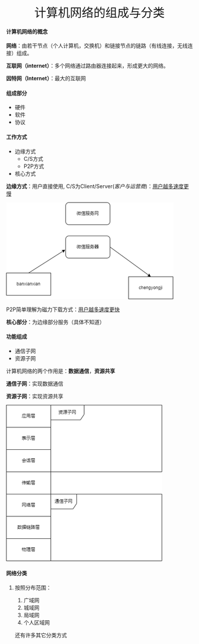<div align = "center"><font size = 6>计算机网络的组成与分类</font></div>

#### 计算机网络的概念

**网络**：由若干节点（个人计算机，交换机）和链接节点的链路（有线连接，无线连接）组成。

**互联网（internet）**：多个网络通过路由器连接起来，形成更大的网络。

**因特网（Internet）**：最大的互联网

#### 组成部分

- 硬件
- 软件
- 协议

#### 工作方式

- 边缘方式
  - C/S方式
  - P2P方式
- 核心方式

**边缘方式**：用户直接使用, C/S为Client/Server(*客户与运营商*)：<u>用户越多速度更慢</u>



![](https://github.com/banxianxian/AdvancedBanxianxian/blob/Internet/drawio/CS.drawio.png?raw=true)

P2P简单理解为磁力下载方式：<u>用户越多速度更快</u>

**核心部分**：为边缘部分服务（具体不知道）

#### 功能组成

- 通信子网
- 资源子网

计算机网络的两个作用是：**数据通信**，**资源共享**

**通信子网**：实现数据通信

**资源子网**：实现资源共享

![](https://github.com/banxianxian/AdvancedBanxianxian/blob/Internet/drawio/%E8%AE%A1%E7%AE%97%E6%9C%BA%E7%BD%91%E7%BB%9C%E5%B1%82%E6%95%B0.drawio.png?raw=true)

#### 网络分类

1. 按照分布范围：

   1. 广域网
   2. 城域网
   3. 局域网
   4. 个人区域网

   还有许多其它分类方式

​				

